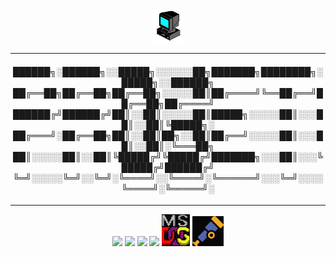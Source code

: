   

<div align="center">
  <img src="https://github.com/n3ur0cr45h/n3ur0cr45h/blob/main/computer.gif?raw=true" width="50"" />    
  
  

----

<h4>

██████╗░██████╗░░█████╗░░░░░░██╗███████╗████████╗░█████╗░░██████╗
██╔══██╗██╔══██╗██╔══██╗░░░░░██║██╔════╝╚══██╔══╝██╔══██╗██╔════╝
██████╔╝██████╔╝██║░░██║░░░░░██║█████╗░░░░░██║░░░██║░░██║╚█████╗░
██╔═══╝░██╔══██╗██║░░██║██╗░░██║██╔══╝░░░░░██║░░░██║░░██║░╚═══██╗
██║░░░░░██║░░██║╚█████╔╝╚█████╔╝███████╗░░░██║░░░╚█████╔╝██████╔╝
╚═╝░░░░░╚═╝░░╚═╝░╚════╝░░╚════╝░╚══════╝░░░╚═╝░░░░╚════╝░╚═════╝░
</h4>

----

  
</div>

<div align="center">
  <a href="https://github.com/n3ur0cr45h/Docker"> <img src="https://go-skill-icons.vercel.app/api/icons?i=docker"/></a>  
  <a href="https://github.com/n3ur0cr45h/Kubernetes"> <img src="https://go-skill-icons.vercel.app/api/icons?i=kubernetes"/></a>  
  <a href="https://github.com/n3ur0cr45h/ElasticStack"> <img src="https://go-skill-icons.vercel.app/api/icons?i=elasticsearch"/></a>  
  <a href="https://github.com/n3ur0cr45h/Grafana"> <img src="https://go-skill-icons.vercel.app/api/icons?i=grafana"/></a>  
  <a href="https://github.com/n3ur0cr45h/MS-DOS"> <img src="https://github.com/n3ur0cr45h/n3ur0cr45h/blob/main/MSDOS.png" width=45/></a>  
  <a href="https://github.com/n3ur0cr45h/OpenTelemetry"> <img src="https://github.com/n3ur0cr45h/n3ur0cr45h/blob/main/OTel.png" width=50/></a>
</div>
